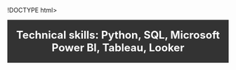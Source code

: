 !DOCTYPE html>
<html lang="en">
<head>
    <meta charset="UTF-8">
    <meta name="viewport" content="width=device-width, initial-scale=1.0">
    <title> DATA SCIENTIST </title>
    <style>
        /* CSS for header */
        .header {
            background-color: #333;
            color: #fff;
            padding: 20px;
            text-align: center;
            font-size: 24px;
            font-weight: bold;
        }
    </style>
</head>
<body>
    <div class="header">
       Technical skills: Python, SQL, Microsoft Power BI, Tableau, Looker
    </div>
    <!--
    ## ABOUT ME

A data scientist with a systematic approach to problem-solving, and a keen interest in predictive analytics. Driven by the idea of digital transformation and its impact on enhancing business efficiency.
I am intrigued by patterns and enjoy connecting the dots with data. My journey into data analytics began after years of nurturing young minds in the education sector. I am deeply passionate about mentoring and empowering individuals to harness the full potential of technology. 


## Projects

### Price Prediction
Built a linear regression  model to make a recommendation for a jewelry company to bid on a set of diamonds.
Read more:  [Price Prediction](https://github.com/priscaogu/Regression-Analysis-on-Diamonds-dataset)

### Quarterly sales forecast
Compared  an ETS and ARIMA model in order to make recommendations for a  business on its next quarterly sales forecast, based on historical data.
Read more:  [Quarterly sales forecast](https://github.com/priscaogu/Quarterly-Sales-Forecast)

### Websites:
[LinkedIn](https://www.linkedin.com/in/priscaogu/)
[Medium Blog](https://medium.com/@chidimma-p-ogu) 

-->
</body>
</html>

